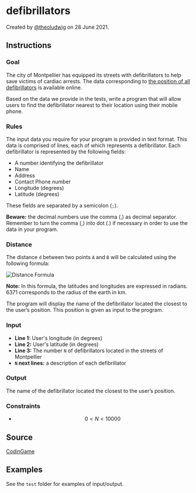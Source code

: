 # defibrillators

Created by [@theoludwig](https://github.com/theoludwig) on 28 June 2021.

## Instructions

### Goal

The city of Montpellier has equipped its streets with defibrillators to help save victims of cardiac arrests. The data corresponding to [the position of all defibrillators](http://data.montpellier3m.fr/dataset/d%C3%A9fibrillateurs-de-montpellier) is available online.

Based on the data we provide in the tests, write a program that will allow users to find the defibrillator nearest to their location using their mobile phone.

### Rules

The input data you require for your program is provided in text format.
This data is comprised of lines, each of which represents a defibrillator. Each defibrillator is represented by the following fields:

- A number identifying the defibrillator
- Name
- Address
- Contact Phone number
- Longitude (degrees)
- Latitude (degrees)

These fields are separated by a semicolon (`;`).

**Beware:** the decimal numbers use the comma (,) as decimal separator. Remember to turn the comma (,) into dot (.) if necessary in order to use the data in your program.

### Distance

The distance `d` between two points `A` and `B` will be calculated using the following formula:

![Distance Formula](./distance-formula.png)

**Note:** In this formula, the latitudes and longitudes are expressed in radians. 6371 corresponds to the radius of the earth in km.

The program will display the name of the defibrillator located the closest to the user’s position. This position is given as input to the program.

### Input

- **Line 1:** User's longitude (in degrees)
- **Line 2:** User's latitude (in degrees)
- **Line 3:** The number `N` of defibrillators located in the streets of Montpellier
- **`N` next lines:** a description of each defibrillator

### Output

The name of the defibrillator located the closest to the user’s position.

### Constraints

- $$0 < N < 10 000$$

## Source

[CodinGame](https://www.codingame.com/training/easy/defibrillators)

## Examples

See the `test` folder for examples of input/output.
